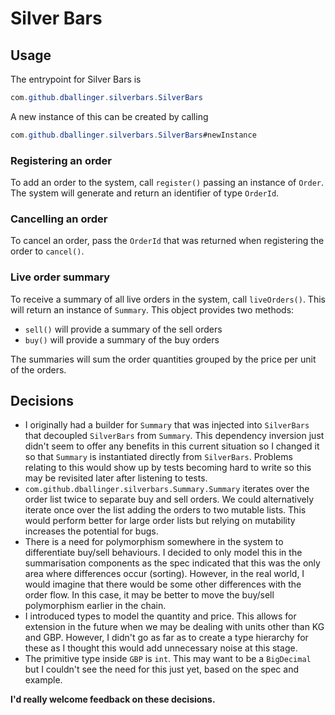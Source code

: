# Silver Bars

## Usage

The entrypoint for Silver Bars is 
```Java
com.github.dballinger.silverbars.SilverBars
```
A new instance of this can be created by calling
```Java
com.github.dballinger.silverbars.SilverBars#newInstance
```
### Registering an order
To add an order to the system, call `register()` passing an instance of `Order`. The system will generate and return an identifier of type `OrderId`.

### Cancelling an order
To cancel an order, pass the `OrderId` that was returned when registering the order to `cancel()`.

### Live order summary
To receive a summary of all live orders in the system, call `liveOrders()`. This will return an instance of `Summary`. This object provides two methods: 
- `sell()` will provide a summary of the sell orders
- `buy()` will provide a summary of the buy orders

The summaries will sum the order quantities grouped by the price per unit of the orders.

## Decisions
- I originally had a builder for `Summary` that was injected into `SilverBars` that decoupled `SilverBars` from `Summary`. This dependency inversion just didn't seem to offer any benefits in this current situation so I changed it so that `Summary` is instantiated directly from `SilverBars`. Problems relating to this would show up by tests becoming hard to write so this may be revisited later after listening to tests.
- `com.github.dballinger.silverbars.Summary.Summary` iterates over the order list twice to separate buy and sell orders. We could alternatively iterate once over the list adding the orders to two mutable lists. This would perform better for large order lists but relying on mutability increases the potential for bugs.
- There is a need for polymorphism somewhere in the system to differentiate buy/sell behaviours. I decided to only model this in the summarisation components as the spec indicated that this was the only area where differences occur (sorting). However, in the real world, I would imagine that there would be some other differences with the order flow. In this case, it may be better to move the buy/sell polymorphism earlier in the chain.
- I introduced types to model the quantity and price. This allows for extension in the future when we may be dealing with units other than KG and GBP. However, I didn't go as far as to create a type hierarchy for these as I thought this would add unnecessary noise at this stage. 
- The primitive type inside `GBP` is `int`. This may want to be a `BigDecimal` but I couldn't see the need for this just yet, based on the spec and example.

__I'd really welcome feedback on these decisions.__
